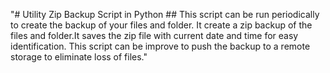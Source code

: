 "# Utility Zip Backup Script in Python  ##  This script can be run periodically to create the backup of your files and folder. It create a zip backup of the files and folder.It saves the zip file with current date and time for easy identification. This script can be improve to push the backup to a remote storage to eliminate loss of files." 
